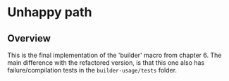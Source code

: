# Unhappy path

## Overview

This is the final implementation of the 'builder' macro from chapter 6. The
main difference with the refactored version, is that this one also has
failure/compilation tests in the `builder-usage/tests` folder.
